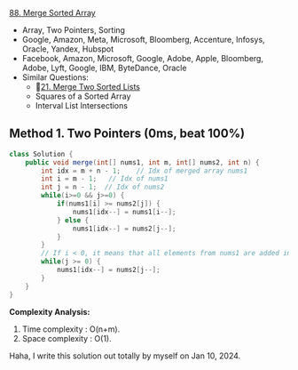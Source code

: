 [88. Merge Sorted Array](https://leetcode.com/problems/merge-sorted-array/)

* Array, Two Pointers, Sorting
* Google, Amazon, Meta, Microsoft, Bloomberg, Accenture, Infosys, Oracle, Yandex, Hubspot
* Facebook, Amazon, Microsoft, Google, Adobe, Apple, Bloomberg, Adobe, Lyft, Google, IBM, ByteDance, Oracle
* Similar Questions:
    * 🌟[21. Merge Two Sorted Lists](https://leetcode.com/problems/merge-two-sorted-lists/)
    * Squares of a Sorted Array
    * Interval List Intersections
    

## Method 1. Two Pointers (0ms, beat 100%)
```java
class Solution {
    public void merge(int[] nums1, int m, int[] nums2, int n) {
        int idx = m + n - 1;    // Idx of merged array nums1
        int i = m - 1;   // Idx of nums1
        int j = n - 1;  // Idx of nums2
        while(i>=0 && j>=0) {
            if(nums1[i] >= nums2[j]) {
                nums1[idx--] = nums1[i--];
            } else {
                nums1[idx--] = nums2[j--];
            }
        }
        // If i < 0, it means that all elements from nums1 are added in sorted order.
        while(j >= 0) {
            nums1[idx--] = nums2[j--];
        }
    }
}
```
**Complexity Analysis:**
1. Time complexity : O(n+m).
2. Space complexity : O(1).


Haha, I write this solution out totally by myself on Jan 10, 2024. 